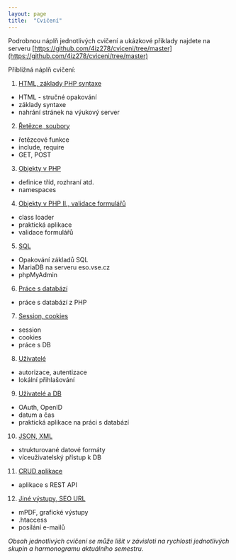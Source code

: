 ```yaml
---
layout: page
title:  "Cvičení"
---
```


Podrobnou náplň jednotlivých cvičení a ukázkové příklady najdete
na serveru [https://github.com/4iz278/cviceni/tree/master](https://github.com/4iz278/cviceni/tree/master)

Přibližná náplň cvičení:

1. [HTML, základy PHP syntaxe](https://github.com/4iz278/cviceni/tree/master/01-html-zaklady-php/)
  * HTML - stručné opakování
  * základy syntaxe
  * nahrání stránek na výukový server
2. [Řetězce, soubory](https://github.com/4iz278/cviceni/tree/master/02-retezce-soubory)
  * řetězcové funkce
  * include, require
  * GET, POST
3. [Objekty v PHP](https://github.com/4iz278/cviceni/tree/master/03-objekty)
  * definice tříd, rozhraní atd.
  * namespaces
4. [Objekty v PHP II., validace formulářů](https://github.com/4iz278/cviceni/tree/master/04-objekty-II-validace)
  * class loader
  * praktická aplikace
  * validace formulářů
5. [SQL](https://github.com/4iz278/cviceni/tree/master/05-sql)
  * Opakování základů SQL
  * MariaDB na serveru eso.vse.cz
  * phpMyAdmin
6. [Práce s databází](https://github.com/4iz278/cviceni/tree/master/06-databaze)
  * práce s databází z PHP
7. [Session, cookies](https://github.com/4iz278/cviceni/tree/master/07-session-cookies)
  * session
  * cookies
  * práce s DB
8. [Uživatelé](https://github.com/4iz278/cviceni/tree/master/08-uzivatele)
  * autorizace, autentizace
  * lokální přihlašování
9. [Uživatelé a DB](https://github.com/4iz278/cviceni/tree/master/09-uzivatele-db)
  * OAuth, OpenID
  * datum a čas
  * praktická aplikace na práci s databází
10. [JSON, XML](https://github.com/4iz278/cviceni/tree/master/10-json-xml)
  * strukturované datové formáty
  * víceuživatelský přístup k DB
11. [CRUD aplikace](https://github.com/4iz278/cviceni/tree/master/11-crud)
  * aplikace s REST API
12. [Jiné výstupy, SEO URL](https://github.com/4iz278/cviceni/tree/master/12-vystupy-seo)
  * mPDF, grafické výstupy
  * .htaccess
  * posílání e-mailů

*Obsah jednotlivých cvičení se může lišit v závisloti na rychlosti jednotlivých skupin a harmonogramu aktuálního semestru.*
